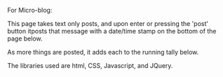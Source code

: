 For Micro-blog:

This page takes text only posts, and upon enter or pressing the 'post' button itposts that message with a date/time stamp on the bottom of the page below. 

As more things are posted, it adds each to the running tally below.

The libraries used are html, CSS, Javascript, and JQuery.
